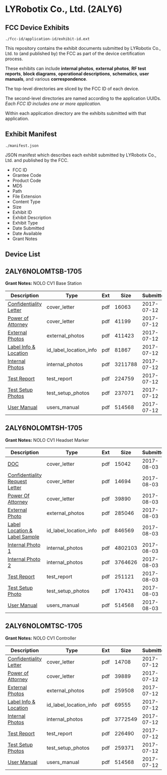 # LYRobotix Co., Ltd. (2ALY6)
## FCC Device Exhibits

```
./fcc-id/application-id/exhibit-id.ext
```

This repository contains the exhibit documents submitted by LYRobotix Co., Ltd. to (and published by) the FCC as part of the device certification process.

These exhibits can include **internal photos**, **external photos**, **RF test reports**, **block diagrams**, **operational descriptions**, **schematics**, **user manuals**, and various **correspondence**.

The top-level directories are sliced by the FCC ID of each device.

The second-level directories are named according to the application UUIDs. *Each FCC ID includes one or more application.*

Within each application directory are the exhibits submitted with that application. 

## Exhibit Manifest

```
./manifest.json
```

JSON manifest which describes each exhibit submitted by LYRobotix Co., Ltd. and published by the FCC.

- FCC ID
- Grantee Code
- Product Code
- MD5
- Path
- File Extension
- Content Type
- Size
- Exhibit ID
- Exhibit Description
- Exhibit Type
- Date Submitted
- Date Available
- Grant Notes

## Device List
## 2ALY6NOLOMTSB-1705
**Grant Notes:** NOLO CV1 Base Station

| Description | Type | Ext | Size | Submitted | Available |
| ----------- | ---- | --- | ---- | --------- | --------- |
| [Confidentiality Letter](2ALY6NOLOMTSB-1705/e85b36f48862878548c667cc8c67baac/3461778.pdf) | cover_letter | pdf | 16063 | 2017-07-12 | 2017-07-12 |
| [Power of Attorney](2ALY6NOLOMTSB-1705/e85b36f48862878548c667cc8c67baac/3461779.pdf) | cover_letter | pdf | 41199 | 2017-07-12 | 2017-07-12 |
| [External Photos](2ALY6NOLOMTSB-1705/e85b36f48862878548c667cc8c67baac/3461775.pdf) | external_photos | pdf | 411423 | 2017-07-12 | 2017-07-12 |
| [Label Info & Location](2ALY6NOLOMTSB-1705/e85b36f48862878548c667cc8c67baac/3461777.pdf) | id_label_location_info | pdf | 81867 | 2017-07-12 | 2017-07-12 |
| [Internal Photos](2ALY6NOLOMTSB-1705/e85b36f48862878548c667cc8c67baac/3461776.pdf) | internal_photos | pdf | 3211788 | 2017-07-12 | 2017-07-12 |
| [Test Report](2ALY6NOLOMTSB-1705/e85b36f48862878548c667cc8c67baac/3461780.pdf) | test_report | pdf | 224759 | 2017-07-12 | 2017-07-12 |
| [Test Setup Photos](2ALY6NOLOMTSB-1705/e85b36f48862878548c667cc8c67baac/3461781.pdf) | test_setup_photos | pdf | 237071 | 2017-07-12 | 2017-07-12 |
| [User Manual](2ALY6NOLOMTSB-1705/e85b36f48862878548c667cc8c67baac/3461782.pdf) | users_manual | pdf | 514568 | 2017-07-12 | 2017-07-12 |
## 2ALY6NOLOMTSH-1705
**Grant Notes:** NOLO CV1 Headset Marker

| Description | Type | Ext | Size | Submitted | Available |
| ----------- | ---- | --- | ---- | --------- | --------- |
| [DOC](2ALY6NOLOMTSH-1705/60000ca7d53fc872b8a4c9123666d7b2/3495119.pdf) | cover_letter | pdf | 15042 | 2017-08-03 | 2017-08-03 |
| [Confidentiality Request Letter](2ALY6NOLOMTSH-1705/60000ca7d53fc872b8a4c9123666d7b2/3495124.pdf) | cover_letter | pdf | 14694 | 2017-08-03 | 2017-08-03 |
| [Power Of Attorney](2ALY6NOLOMTSH-1705/60000ca7d53fc872b8a4c9123666d7b2/3495125.pdf) | cover_letter | pdf | 39890 | 2017-08-03 | 2017-08-03 |
| [External Photo](2ALY6NOLOMTSH-1705/60000ca7d53fc872b8a4c9123666d7b2/3495120.pdf) | external_photos | pdf | 285046 | 2017-08-03 | 2017-08-03 |
| [Label Location & Label Sample](2ALY6NOLOMTSH-1705/60000ca7d53fc872b8a4c9123666d7b2/3495123.pdf) | id_label_location_info | pdf | 846569 | 2017-08-03 | 2017-08-03 |
| [Internal Photo 1](2ALY6NOLOMTSH-1705/60000ca7d53fc872b8a4c9123666d7b2/3495121.pdf) | internal_photos | pdf | 4802103 | 2017-08-03 | 2017-08-03 |
| [Internal Photo 2](2ALY6NOLOMTSH-1705/60000ca7d53fc872b8a4c9123666d7b2/3495122.pdf) | internal_photos | pdf | 3764626 | 2017-08-03 | 2017-08-03 |
| [Test Report](2ALY6NOLOMTSH-1705/60000ca7d53fc872b8a4c9123666d7b2/3495126.pdf) | test_report | pdf | 251121 | 2017-08-03 | 2017-08-03 |
| [Test Setup Photo](2ALY6NOLOMTSH-1705/60000ca7d53fc872b8a4c9123666d7b2/3495127.pdf) | test_setup_photos | pdf | 170431 | 2017-08-03 | 2017-08-03 |
| [User Manual](2ALY6NOLOMTSH-1705/60000ca7d53fc872b8a4c9123666d7b2/3461782.pdf) | users_manual | pdf | 514568 | 2017-08-03 | 2017-08-03 |
## 2ALY6NOLOMTSC-1705
**Grant Notes:** NOLO CV1 Controller

| Description | Type | Ext | Size | Submitted | Available |
| ----------- | ---- | --- | ---- | --------- | --------- |
| [Confidentiality Letter](2ALY6NOLOMTSC-1705/68b2918909ee1ca3b1bfd82a2aeec589/3461803.pdf) | cover_letter | pdf | 14708 | 2017-07-12 | 2017-07-12 |
| [Power of Attorney](2ALY6NOLOMTSC-1705/68b2918909ee1ca3b1bfd82a2aeec589/3461804.pdf) | cover_letter | pdf | 39889 | 2017-07-12 | 2017-07-12 |
| [External Photos](2ALY6NOLOMTSC-1705/68b2918909ee1ca3b1bfd82a2aeec589/3461800.pdf) | external_photos | pdf | 259508 | 2017-07-12 | 2017-07-12 |
| [Label Info & Location](2ALY6NOLOMTSC-1705/68b2918909ee1ca3b1bfd82a2aeec589/3461802.pdf) | id_label_location_info | pdf | 69555 | 2017-07-12 | 2017-07-12 |
| [Internal Photos](2ALY6NOLOMTSC-1705/68b2918909ee1ca3b1bfd82a2aeec589/3461801.pdf) | internal_photos | pdf | 3772549 | 2017-07-12 | 2017-07-12 |
| [Test Report](2ALY6NOLOMTSC-1705/68b2918909ee1ca3b1bfd82a2aeec589/3461805.pdf) | test_report | pdf | 226490 | 2017-07-12 | 2017-07-12 |
| [Test Setup Photos](2ALY6NOLOMTSC-1705/68b2918909ee1ca3b1bfd82a2aeec589/3461806.pdf) | test_setup_photos | pdf | 259371 | 2017-07-12 | 2017-07-12 |
| [User Manual](2ALY6NOLOMTSC-1705/68b2918909ee1ca3b1bfd82a2aeec589/3461782.pdf) | users_manual | pdf | 514568 | 2017-07-12 | 2017-07-12 |
